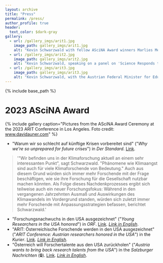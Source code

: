 ```yaml
---
layout: archive
title: "Press"
permalink: /press/
author_profile: true
header:
  text_color: $dark-gray
gallery:
  - url: /gallery_imgs/arit1.jpg
    image_path: gallery_imgs/arit1.jpg
    alt: "Kevin Schwarzwald with fellow ASciNA Award winners Marlies Meisl and Ines Sturmlechner"
  - url: /gallery_imgs/arit2.jpg
    image_path: gallery_imgs/arit2.jpg
    alt: "Kevin Schwarzwald, speaking on a panel on 'Science Responds to Global Crises' at the ARIT2023 conference"
  - url: /gallery_imgs/arit3.jpg
    image_path: gallery_imgs/arit3.jpg
    alt: "Kevin Schwarzwald, with the Austrian Federal Minister for Education, Science, and Research at the ARIT2023 conference"
---
```


{% include base_path %}

2023 ASciNA Award
======
{% include gallery caption="Pictures from the ASciNA Award Ceremony at the 2023 ARIT Conference in Los Angeles. Foto credit: www.davidauner.com" %}
* "Warum wir so schlecht auf künftige Krisen vorbereitet sind" ("_Why we're so unprepared for future crises_") in _Der Standard_. [Link](https://www.derstandard.at/story/3000000192524/warum-wir-so-schlecht-auf-kuenftige-krisen-vorbereitet-sind). 
> '"Wir befinden uns in der Klimaforschung aktuell an einem sehr interessanten Punkt", sagt Schwarzwald. "Phänomene wie Klimaangst sind auch für viele Klimaforschende von Bedeutung." Auch aus diesem Grund würden sich immer mehr Forschende mit der Frage beschäftigen, wie sie ihre Forschung für die Gesellschaft nutzbar machen könnten. Als Folge dieses Nachdenkprozesses ergibt sich teilweise auch ein neuer Forschungsfokus: Während in den vergangenen Jahrzehnten Ausmaß und Auswirkungen des Klimawandels im Vordergrund standen, würden sich zuletzt immer mehr Forschende mit Anpassungsstrategien befassen, berichtet Schwarzwald.'
* "Forschungsnachwuchs in den USA ausgezeichnet" ("_Young Researchers in the USA honored_") in _ORF_. [Link](https://science.orf.at/stories/3221598). [_Link in English_](https://science-orf-at.translate.goog/stories/3221598?_x_tr_sl=de&_x_tr_tl=en&_x_tr_hl=de&_x_tr_pto=wapp). 
* "ARIT: Österreichische Forschende werden in den USA ausgezeichnet" ("_ARIT Conference: Austrian researchers honored in the USA_") in the _Kurier_. [Link](https://kurier.at/wirtschaft/karriere/arit-ascina-awards-los-angeles/402627512). [_Link in English_](https://kurier-at.translate.goog/wirtschaft/karriere/arit-ascina-awards-los-angeles/402627512?_x_tr_sl=de&_x_tr_tl=en&_x_tr_hl=de&_x_tr_pto=wapp).
* "Österreich will Forschertalente aus den USA zurückholen" ("_Austria wants to bring back research talents from the USA_") in the _Salzburger Nachrichten_ (🔒). [Link](https://www.sn.at/panorama/wissen/oesterreich-forschertalente-usa-146575723). [_Link in English_](https://www-sn-at.translate.goog/panorama/wissen/oesterreich-forschertalente-usa-146575723?_x_tr_sl=de&_x_tr_tl=en&_x_tr_hl=de&_x_tr_pto=wapp).
